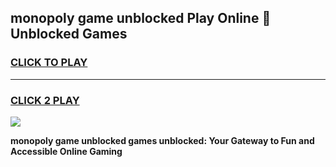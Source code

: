 
## monopoly game unblocked Play Online 👋 Unblocked Games
<h3>
<a href="https://premium.freeplayer.one?title=monopoly_game_unblocked&ref=19F">CLICK TO PLAY</a></h3>
<hr>

<h3>
<a href="https://premium.freeplayer.one?title=monopoly_game_unblocked&ref=19F">CLICK 2 PLAY</a>
  
</h3>

<a href="https://premium.freeplayer.one?title=monopoly_game_unblocked&ref=19F"><img src="https://clearcache.store/games.png"></a>


**monopoly game unblocked games unblocked: Your Gateway to Fun and Accessible Online Gaming**
